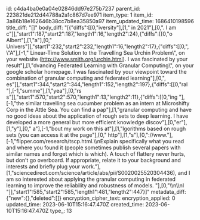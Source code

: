 id: c4da4ba0e0a04e02846dd97e275b7237
parent_id: 223821de212d44788a2a1c867d7ee971
item_type: 1
item_id: 3a86b18e162646b38cc7b8ea35850a97
item_updated_time: 1686410198596
title_diff: "[]"
body_diff: "[{\"diffs\":[[0,\"iversity\"],[1,\" in 2021\"],[0,\". I am c\"]],\"start1\":187,\"start2\":187,\"length1\":16,\"length2\":24},{\"diffs\":[[0,\"o Albert\"],[1,\"a\"],[0,\" Univers\"]],\"start1\":232,\"start2\":232,\"length1\":16,\"length2\":17},{\"diffs\":[[0,\", \\\"A\"],[-1,\" Linear-Time Solution to the Travelling Sea Urchin Problem\\\", on your website (http://www.smith.org/urchin.html). I was fascinated by your result\"],[1,\"dvancing Federated Learning with Granular Computing\\\", on your google scholar homepage. I was fascinated by your viewpoint toward the combination of granular computing and federated learning\"],[0,\", es\"]],\"start1\":344,\"start2\":344,\"length1\":152,\"length2\":197},{\"diffs\":[[0,\"ral \"],[-1,\"summe\"],[1,\"yea\"],[0,\"rs s\"]],\"start1\":570,\"start2\":570,\"length1\":13,\"length2\":11},{\"diffs\":[[0,\"ing \"],[-1,\"the similar travelling sea cucumber problem as an intern at Microshifty Corp in the Attle Sea. You can find a pap\"],[1,\"granular computing and have no good ideas about the application of rough sets to deep learning. I have developed a more general but more efficient knowledge discov\"],[0,\"er\"],[1,\"y\"],[0,\" a\"],[-1,\"bout my work on this at\"],[1,\"lgorithms based on rough sets (you can access it at the page\"],[0,\" http\"],[1,\"s\"],[0,\"://www.\"],[-1,\"flipper.com/research/tscp.html.\\\nExplain specifically what you read and where you found it (people sometimes publish several papers with similar names and forget which is which). A touch of flattery never hurts, but don’t go overboard. If appropriate, relate it to your background and interests and briefly plug your work.\"],[1,\"sciencedirect.com/science/article/abs/pii/S0020025520304436), and I am so interested about applying the granular computing in federated learning to improve the reliability and robustness of models. \"],[0,\"\\\n\\\nI \"]],\"start1\":585,\"start2\":585,\"length1\":481,\"length2\":447}]"
metadata_diff: {"new":{},"deleted":[]}
encryption_cipher_text: 
encryption_applied: 0
updated_time: 2023-06-10T15:16:47.470Z
created_time: 2023-06-10T15:16:47.470Z
type_: 13